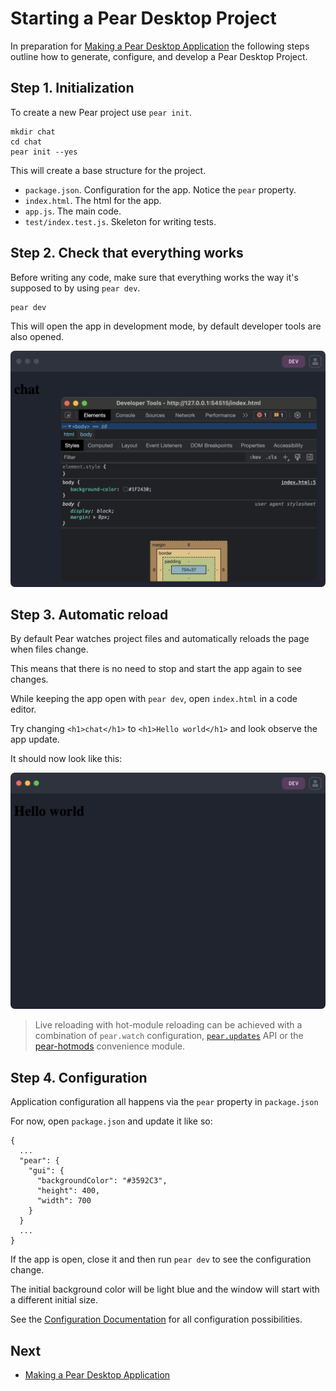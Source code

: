 # Starting a Pear Desktop Project

In preparation for [Making a Pear Desktop Application](./making-a-pear-desktop-app.md) the following steps outline how to generate, configure, and develop a Pear Desktop Project.

## Step 1. Initialization

To create a new Pear project use `pear init`.

```
mkdir chat
cd chat
pear init --yes
```

This will create a base structure for the project.

- `package.json`. Configuration for the app. Notice the `pear` property.
- `index.html`. The html for the app.
- `app.js`. The main code.
- `test/index.test.js`. Skeleton for writing tests.

## Step 2. Check that everything works

Before writing any code, make sure that everything works the way it's supposed to by using `pear dev`.

```
pear dev
```

This will open the app in development mode, by default developer tools are also opened.

![Running pear dev](../assets/chat-app-1.png)

## Step 3. Automatic reload

By default Pear watches project files and automatically reloads the page when files change.

This means that there is no need to stop and start the app again to see changes.

While keeping the app open with `pear dev`, open `index.html` in a code editor.

Try changing `<h1>chat</h1>` to `<h1>Hello world</h1>` and look observe the app update.

It should now look like this:

![Automatic reload](../assets/chat-app-2.png)

> Live reloading with hot-module reloading can be achieved with a combination of `pear.watch` configuration, [`pear.updates`](../reference/api.md#pearupdateslistener-async-functionfunction) API or the [pear-hotmods](https://github.com/holepunchto/pear-hotmods) convenience module.

## Step 4. Configuration

Application configuration all happens via the `pear` property in `package.json`

For now, open `package.json` and update it like so:

```
{
  ...
  "pear": {
    "gui": {
      "backgroundColor": "#3592C3",
      "height": 400,
      "width": 700
    }
  }
  ...
}
```

If the app is open, close it and then run `pear dev` to see the configuration change.

The initial background color will be light blue and the window will start with a different initial size.

See the [Configuration Documentation](../reference/configuration.md) for all configuration possibilities.


## Next

* [Making a Pear Desktop Application](./making-a-pear-desktop-app.md)
